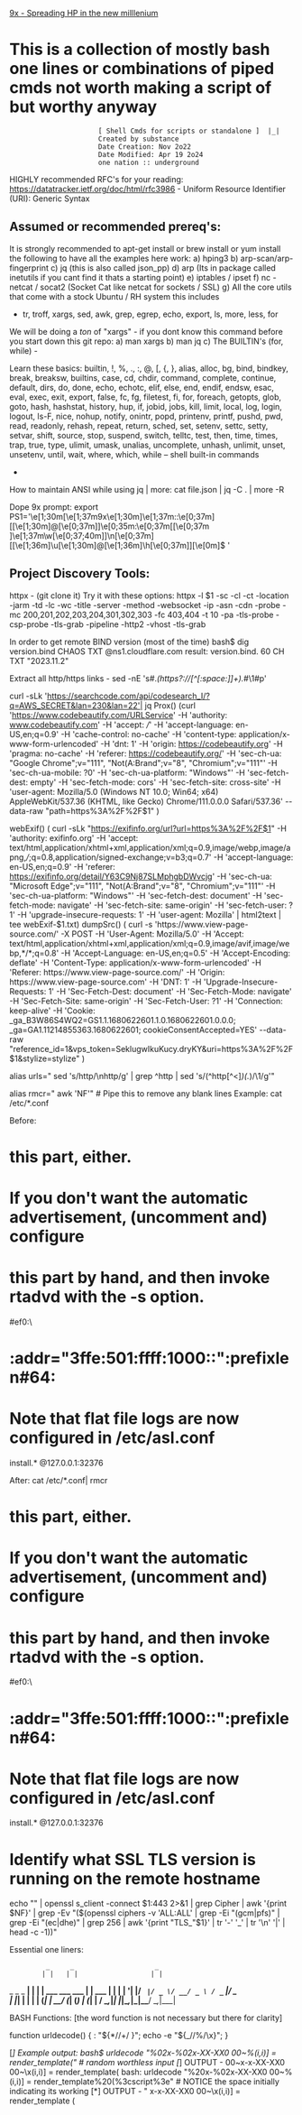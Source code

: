   [9x - Spreading HP in the new milllenium](https://miro.medium.com/v2/resize:fit:1400/format:webp/1*FmCCE0TRNukHhb576NF4VQ.jpeg)


# This is a collection of mostly bash one lines or combinations of piped cmds not worth making a script of but worthy anyway
                                                                         
                          [ Shell Cmds for scripts or standalone ]  |_|            
                          Created by substance
                          Date Creation: Nov 2o22
                          Date Modified: Apr 19 2o24
                          one nation :: underground
                                                                                                                                
HIGHLY recommended RFC's for your reading:
https://datatracker.ietf.org/doc/html/rfc3986 -  Uniform Resource Identifier (URI): Generic Syntax

Assumed or recommended prereq's:
--------------------------------
It is strongly recommended to apt-get install or brew install or yum install the following to have all the examples here work:
a) hping3
b) arp-scan/arp-fingerprint
c) jq (this is also called json_pp)
d) arp (Its in package called inetutils if you cant find it  thats a starting point)
e) iptables / ipset
f) nc - netcat  / socat2 (Socket Cat like netcat for sockets / SSL)
g) All the core utils that come with a stock Ubuntu / RH system this includes
  -  tr, troff, xargs, sed, awk, grep, egrep, echo, export, ls, more, less, for

We will be doing a *ton* of "xargs" - if you dont know this command before you start down this git repo:
a)  man xargs
b)  man jq
c)  The BUILTIN's (for, while) - 

Learn these basics:
     builtin, !, %, ., :, @, [, {, }, alias, alloc, bg, bind, bindkey, break, breaksw, builtins, case, cd, chdir, command,
     complete, continue, default, dirs, do, done, echo, echotc, elif, else, end, endif, endsw, esac, eval, exec, exit,
     export, false, fc, fg, filetest, fi, for, foreach, getopts, glob, goto, hash, hashstat, history, hup, if, jobid, jobs,
     kill, limit, local, log, login, logout, ls-F, nice, nohup, notify, onintr, popd, printenv, printf, pushd, pwd, read, 
     readonly, rehash, repeat, return, sched, set, setenv, settc, setty, setvar, shift, source, stop, suspend, switch, 
     telltc, test, then, time, times, trap, true, type, ulimit, umask, unalias, uncomplete, unhash, unlimit, unset, 
     unsetenv, until, wait, where, which, while – shell built-in commands

-

How to maintain ANSI while using jq | more:
cat file.json | jq -C . | more -R


Dope 9x prompt:
export PS1='\e[1;30m[\e[1;37m9x\e[1;30m]\e[1;37m::\e[0;37m\][\[\e[1;30m\]\@\[\e[0;37m\]]\e[0;35m:\e[0;37m[\[\e[0;37m\
]\e[1;37m\w\[\e[0;37;40m\]]\n\[\e[0;37m\][\[\e[1;36m\]\u\[\e[1;30m\]@\[\e[1;36m\]\h\[\e[0;37m\]]\[\e[0m\]\$ '

Project Discovery Tools:
-----------------------
httpx - (git clone it)
Try it with these options:
httpx -l $1 -sc -cl -ct -location -jarm -td -lc -wc -title -server  -method -websocket -ip  -asn -cdn -probe -mc 200,201,202,203,204,301,302,303 -fc 403,404 -t 10 -pa -tls-probe -csp-probe -tls-grab -pipeline -http2 -vhost -tls-grab


In order to get remote BIND version (most of the time)
bash$ dig version.bind CHAOS TXT @ns1.cloudflare.com
result: version.bind.		60	CH	TXT	"2023.11.2"



Extract all http/https links - sed -nE 's#.*(https?://[^[:space:]]+).*#\1#p' 

curl -sLk 'https://searchcode.com/api/codesearch_I/?q=AWS_SECRET&lan=230&lan=22'| jq
Prox() (curl 'https://www.codebeautify.com/URLService'   -H 'authority: www.codebeautify.com'   -H 'accept: */*'   -H 'accept-language: en-US,en;q=0.9'   -H 'cache-control: no-cache'   -H 'content-type: application/x-www-form-urlencoded'   -H 'dnt: 1'   -H 'origin: https://codebeautify.org'   -H 'pragma: no-cache'   -H 'referer: https://codebeautify.org/'   -H 'sec-ch-ua: "Google Chrome";v="111", "Not(A:Brand";v="8", "Chromium";v="111"'   -H 'sec-ch-ua-mobile: ?0'   -H 'sec-ch-ua-platform: "Windows"'   -H 'sec-fetch-dest: empty'   -H 'sec-fetch-mode: cors'   -H 'sec-fetch-site: cross-site'   -H 'user-agent: Mozilla/5.0 (Windows NT 10.0; Win64; x64) AppleWebKit/537.36 (KHTML, like Gecko) Chrome/111.0.0.0 Safari/537.36'   --data-raw "path=https%3A%2F%2F$1" )

webExif() ( curl -sLk "https://exifinfo.org/url?url=https%3A%2F%2F$1"   -H 'authority: exifinfo.org'   -H 'accept: text/html,application/xhtml+xml,application/xml;q=0.9,image/webp,image/apng,*/*;q=0.8,application/signed-exchange;v=b3;q=0.7'   -H 'accept-language: en-US,en;q=0.9'   -H 'referer: https://exifinfo.org/detail/Y63C9Nj87SLMphgbDWvcjg'   -H 'sec-ch-ua: "Microsoft Edge";v="111", "Not(A:Brand";v="8", "Chromium";v="111"'   -H 'sec-ch-ua-platform: "Windows"'   -H 'sec-fetch-dest: document'   -H 'sec-fetch-mode: navigate'   -H 'sec-fetch-site: same-origin'   -H 'sec-fetch-user: ?1'   -H 'upgrade-insecure-requests: 1'   -H 'user-agent: Mozilla' | html2text | tee webExif-$1.txt)
dumpSrc() ( curl -s 'https://www.view-page-source.com/' -X POST -H 'User-Agent: Mozilla/5.0' -H 'Accept: text/html,application/xhtml+xml,application/xml;q=0.9,image/avif,image/webp,*/*;q=0.8' -H 'Accept-Language: en-US,en;q=0.5' -H 'Accept-Encoding: deflate' -H 'Content-Type: application/x-www-form-urlencoded' -H 'Referer: https://www.view-page-source.com/' -H 'Origin: https://www.view-page-source.com' -H 'DNT: 1' -H 'Upgrade-Insecure-Requests: 1' -H 'Sec-Fetch-Dest: document' -H 'Sec-Fetch-Mode: navigate' -H 'Sec-Fetch-Site: same-origin' -H 'Sec-Fetch-User: ?1' -H 'Connection: keep-alive' -H 'Cookie: _ga_B3W86S4WQ2=GS1.1.1680622601.1.0.1680622601.0.0.0; _ga=GA1.11214855363.1680622601; cookieConsentAccepted=YES' --data-raw "reference_id=1&vps_token=SeklugwIkuKucy.dryKY&uri=https%3A%2F%2F$1&stylize=stylize" )

alias urls=" sed 's/http/\nhttp/g' | grep ^http | sed 's/\(^http[^<]*\)\(.*\)/\1/g'"


alias rmcr=" awk 'NF'" # Pipe this to remove any blank lines
Example:
cat /etc/*.conf

Before:
#   this part, either.
#   If you don't want the automatic advertisement, (uncomment and) configure
#   this part by hand, and then invoke rtadvd with the -s option.
 
#ef0:\
#	:addr="3ffe:501:ffff:1000::":prefixlen#64:
# Note that flat file logs are now configured in /etc/asl.conf

install.*						@127.0.0.1:32376

After: cat /etc/*.conf| rmcr 
#   this part, either.
#   If you don't want the automatic advertisement, (uncomment and) configure
#   this part by hand, and then invoke rtadvd with the -s option.
#ef0:\
#	:addr="3ffe:501:ffff:1000::":prefixlen#64:
# Note that flat file logs are now configured in /etc/asl.conf
install.*						@127.0.0.1:32376




# Identify what SSL TLS version is running on the remote hostname
echo "" | openssl s_client -connect $1:443 2>&1 | grep Cipher | awk '{print $NF}' | grep -Ev "($(openssl ciphers -v 'ALL:ALL' | grep -Ei "(gcm|pfs)" | grep -Ei "(ec|dhe)" | grep 256 | awk '{print "TLS_"$1}' | tr '-' '_' | tr '\n' '|' | head -c -1))"
 

Essential one liners:

             _     _                    _      
            | |   | |                  | |     
  _   _ _ __| | __| | ___  ___ ___   __| | ___ 
 | | | | '__| |/ _` |/ _ \/ __/ _ \ / _` |/ _ \
 | |_| | |  | | (_| |  __/ (_| (_) | (_| |  __/
  \__,_|_|  |_|\__,_|\___|\___\___/ \__,_|\___|
                                          
BASH Functions: [the word function is not necessary but there for clarity]

function urldecode() { : "${*//+/ }"; echo -e "${_//%/\\x}"; }

[*] Example output:
bash$ urldecode  "%02x-%02x-XX-XX0 00~%(i,i)] = render_template("  # random worthless input
[*] OUTPUT - 00~x-x-XX-XX0 00~\x(i,i)] = render_template(
bash: urldecode  "%20x-%02x-XX-XX0 00~%(i,i)] = render_template%20(%3cscript%3e" # NOTICE the space initially indicating its working
[*] OUTPUT - " x-x-XX-XX0 00~\x(i,i)] = render_template (<script>"

[*] Explained: 
The substitution ${*//+/ } replaces all + characters with spaces in the input string, as + is often used to encode spaces in URLs. 
This substitution is stored in the default variable _.
The echo -e "${_//%/\\x}" part then processes percent-encoded characters. It replaces each % with \x, which echo -e interprets as 
introducing a hexadecimal byte. The result is the original, URL-decoded string printed to stdout.

        -------______________________________________~~~~~~~~~~~~~~~~~ [ URL-CODING ] -------______________________________________~~~~~~~~~~~~~~~~~


             _                          _      
            | |                        | |     
  _   _ _ __| | ___ _ __   ___ ___   __| | ___ 
 | | | | '__| |/ _ \ '_ \ / __/ _ \ / _` |/ _ \
 | |_| | |  | |  __/ | | | (_| (_) | (_| |  __/
  \__,_|_|  |_|\___|_| |_|\___\___/ \__,_|\___|
    BASH Functions: [the word function is not necessary but there for clarity]

Bash One-Liner to urlencode just the special chars:
--------------------------------
urlencode() { local string="${1}"; 
local strlen=${#string};
local encoded=""; 
local pos c o; for (( pos=0 ; pos<strlen ; pos++ )); 
do c=${string:$pos:1}; case "$c" in [-_.~a-zA-Z0-9] ) 
o="${c}" ;; * )
printf -v o '%%%02x' "'$c";    esac; e
ncoded+="${o}";   
done;      echo "${encoded}"| sed 's/\./%2e/g';      }

bash$ urlencode https://www.tranceattic.com
[*] OUTPUT [*] https%3a%2f%2fwww%2etranceattic%2ecom

        ___
       __H__
 ___ ___[)]_____ ___ ___  {1.7.9.3#dev}
|_ -| . [(]     | .'| . |
|___|_  [(]_|_|_|__,|  _|
      |_|V...       |_|   https://sqlmap.org
[*] Recommended options:

sqlmap --url "https://tiatrue.com/admin.php?target=recover_password&valid=0" --dbms=mysql --random-agent --level 3 -a
Note: The goal is to find a dynamic parameter or multiple and run sqlmap on that.  As seen above.


One thing you best keep in mind: chmods for .ssh
SSH Permissions
File	Permission (octal)	Permission (string)
   .ssh	700	drwx------
   id_rsa (private key)	400	r-------
   id_rsa_pub (public key)	644	rw-r-r-

------- 
If you are using Darwin OSX command line and you are getting funky chars prefixing and appending to the paste:

The characters [200~ and ~ that you're seeing when pasting into the terminal are known as "bracketed paste mode"
markers. They're intended to let the terminal application know that a block of text is being pasted in, which 
can change how the text is processed. However, not all terminal emulators handle this mode seamlessly, especially 
when pasting commands that are expected to be executed immediately.

Place this at the end of .bashrc for each local user -

bind 'set enable-bracketed-paste off'

What your facing is called "Bracketed Paste Mode"
After running this command, try pasting your command again. 
----


prefix https:// with ...  | sed 's/^/https:\/\/&/'
In this command, your_command is a placeholder for whatever command you're using to generate the list of hostnames. The sedeplacement pattern refers to the entire portion of the pattern space that matched, which, in this case, is the start of the line, so nothing is actually being replaced—instead, https:// is being added before each line.

-------------------------
Locate php.ini using find/grep:

bash$ find . | grep php.ini

 php83 -m | grep xmlrpc
xmlrpc
[root@httpd]# php83 -m | grep xdebug
xdebug


--- [ Mounting Samba/SMB share from OSX (cli) -> Windows share ] ---
mkdir /Volumes/c
mount_smbfs //user:123@192.168.1.x/<sharename> /Volumes/c


--- Display filename: content
find . -type f -exec sh -c 'printf "Filename: %s\n" "$1"; cat "$1"; echo ""' _ {} \;
